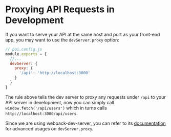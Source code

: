 # Proxying API Requests in Development

If you want to serve your API at the same host and port as your front-end app, you may want to use the `devServer.proxy` option:

```js
// poi.config.js
module.exports = {
  //...
  devServer: {
    proxy: {
      '/api': 'http://localhost:3000'
    }
  }
}
```

The rule above tells the dev server to proxy any requests under `/api` to your API server in development, now you can simply call `window.fetch('/api/users')` which in turns calls `http://localhost:3000/api/users`.

Since we are using webpack-dev-server, you can refer to its [documentation](https://webpack.js.org/configuration/dev-server/#devserver-proxy) for advanced usages on `devServer.proxy`.